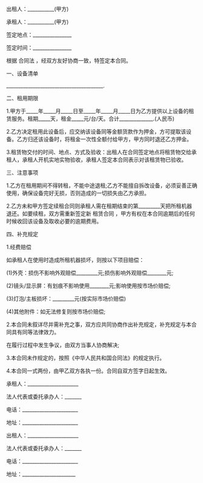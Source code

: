 
 


出租人：___________(甲方)


承租人：___________(甲方)


签定地点：________________


签定时间：________________


根据
合同法
，经双方友好协商一致，特签定本合同。


一、设备清单


________________________________________.


二、租用期限


1.甲方于_____年_____月_____日至_____年_____月_____日为乙方提供以上设备的租赁服务。租期_____天，租金_____元/台/天。合计______________.(人民币)


2.乙方决定租用此设备后，应交纳该设备同等金额货款作为押金，方可提取该设备。乙方归还该设备时，将租金一次性全额付给甲方，甲方同时退还乙方押金。


3.租赁物交付的时间、地点、方式及验收：出租人在合同签定地点将租赁物交给承租人，承租人开机实地实物验收，承租人签定本合同表示对该租赁物已验收。


三、注意事项


1.乙方在租用期间不得转租，不能中途退租;乙方不能擅自拆改设备，必须妥善正确使用，确保设备完好无损，否则造成的一切损失由乙方承担。


2.乙方未和甲方签定续租合同则承租人需在租期结束的第_________天把所租机器退还。如要续租，双方需重新签定新
租赁合同
，甲方有权在本合同逾期后的任何时候收回该设备及取收必要的逾期费用。


四、补充规定


1.经费赔偿


如承租人在使用时造成所租机器损坏，则按以下项目赔偿：


(1)外壳：损伤不影响外观赔偿_________元;损伤影响外观赔偿________元;


(2)镜头/显示屏：有划痕不影响使用________元;影响使用按市场价赔偿;


(3)灯泡/主板损坏：_________元(按实际市场价赔偿)


(4)其他附件：如无法修复则按市场价赔偿;


2.本合同未叙详尽并需补充之事，双方应共同协商作出补充规定，补充规定与本合同具有同等法律效力。


在履行过程中发生争议，由双方当事人协商解决;


3.本合同未作规定的，按照《中华人民共和国合同法》的规定执行。


4.本合同一式两份，由甲乙双方各执一份。合同自双方签字日起生效。


承租人：_____________________


法人代表或委托承办人：_______


电话：_______________________


地址：_______________________


出租人：_____________________


法人代表或委托承办人：_______


电话：_______________________


地址：______________________
 


 

 
 
 
 
 
  


  
 

  


  


  
 
 
 
 

